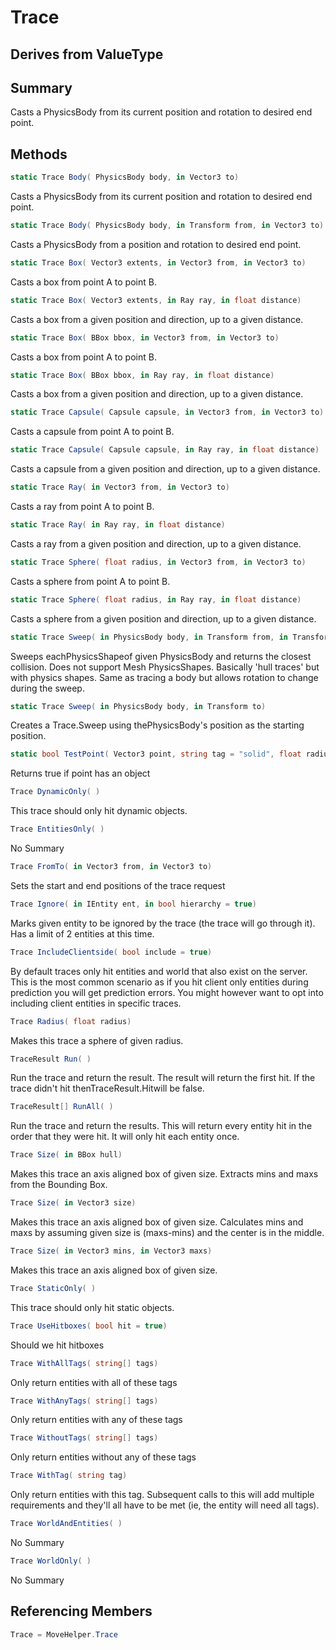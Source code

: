 # Trace

## Derives from ValueType

## Summary

Casts a PhysicsBody from its current position and rotation to desired end point.
## Methods

```c#
static Trace Body( PhysicsBody body, in Vector3 to) 
```
Casts a PhysicsBody from its current position and rotation to desired end point.
```c#
static Trace Body( PhysicsBody body, in Transform from, in Vector3 to) 
```
Casts a PhysicsBody from a position and rotation to desired end point.
```c#
static Trace Box( Vector3 extents, in Vector3 from, in Vector3 to) 
```
Casts a box from point A to point B.
```c#
static Trace Box( Vector3 extents, in Ray ray, in float distance) 
```
Casts a box from a given position and direction, up to a given distance.
```c#
static Trace Box( BBox bbox, in Vector3 from, in Vector3 to) 
```
Casts a box from point A to point B.
```c#
static Trace Box( BBox bbox, in Ray ray, in float distance) 
```
Casts a box from a given position and direction, up to a given distance.
```c#
static Trace Capsule( Capsule capsule, in Vector3 from, in Vector3 to) 
```
Casts a capsule from point A to point B.
```c#
static Trace Capsule( Capsule capsule, in Ray ray, in float distance) 
```
Casts a capsule from a given position and direction, up to a given distance.
```c#
static Trace Ray( in Vector3 from, in Vector3 to) 
```
Casts a ray from point A to point B.
```c#
static Trace Ray( in Ray ray, in float distance) 
```
Casts a ray from a given position and direction, up to a given distance.
```c#
static Trace Sphere( float radius, in Vector3 from, in Vector3 to) 
```
Casts a sphere from point A to point B.
```c#
static Trace Sphere( float radius, in Ray ray, in float distance) 
```
Casts a sphere from a given position and direction, up to a given distance.
```c#
static Trace Sweep( in PhysicsBody body, in Transform from, in Transform to) 
```
Sweeps eachPhysicsShapeof given PhysicsBody and returns the closest collision. Does not support Mesh PhysicsShapes.
Basically 'hull traces' but with physics shapes.
Same as tracing a body but allows rotation to change during the sweep.
```c#
static Trace Sweep( in PhysicsBody body, in Transform to) 
```
Creates a Trace.Sweep using thePhysicsBody's position as the starting position.
```c#
static bool TestPoint( Vector3 point, string tag = "solid", float radius = 0.5) 
```
Returns true if point has an object
```c#
Trace DynamicOnly( ) 
```
This trace should only hit dynamic objects.
```c#
Trace EntitiesOnly( ) 
```
No Summary
```c#
Trace FromTo( in Vector3 from, in Vector3 to) 
```
Sets the start and end positions of the trace request
```c#
Trace Ignore( in IEntity ent, in bool hierarchy = true) 
```
Marks given entity to be ignored by the trace (the trace will go through it). Has a limit of 2 entities at this time.
```c#
Trace IncludeClientside( bool include = true) 
```
By default traces only hit entities and world that also exist on the server. This is the most common scenario as
if you hit client only entities during prediction you will get prediction errors.
You might however want to opt into including client entities in specific traces.
```c#
Trace Radius( float radius) 
```
Makes this trace a sphere of given radius.
```c#
TraceResult Run( ) 
```
Run the trace and return the result. The result will return the first hit.
If the trace didn't hit thenTraceResult.Hitwill be false.
```c#
TraceResult[] RunAll( ) 
```
Run the trace and return the results. This will return every entity hit in the
order that they were hit. It will only hit each entity once.
```c#
Trace Size( in BBox hull) 
```
Makes this trace an axis aligned box of given size. Extracts mins and maxs from the Bounding Box.
```c#
Trace Size( in Vector3 size) 
```
Makes this trace an axis aligned box of given size. Calculates mins and maxs by assuming given size is (maxs-mins) and the center is in the middle.
```c#
Trace Size( in Vector3 mins, in Vector3 maxs) 
```
Makes this trace an axis aligned box of given size.
```c#
Trace StaticOnly( ) 
```
This trace should only hit static objects.
```c#
Trace UseHitboxes( bool hit = true) 
```
Should we hit hitboxes
```c#
Trace WithAllTags( string[] tags) 
```
Only return entities with all of these tags
```c#
Trace WithAnyTags( string[] tags) 
```
Only return entities with any of these tags
```c#
Trace WithoutTags( string[] tags) 
```
Only return entities without any of these tags
```c#
Trace WithTag( string tag) 
```
Only return entities with this tag. Subsequent calls to this will add multiple requirements
and they'll all have to be met (ie, the entity will need all tags).
```c#
Trace WorldAndEntities( ) 
```
No Summary
```c#
Trace WorldOnly( ) 
```
No Summary
## Referencing Members

```c#
Trace = MoveHelper.Trace
```

